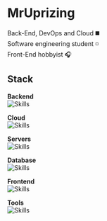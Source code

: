 # MrUprizing

Back-End, DevOps and Cloud ◼️  
Software engineering student ◽️  
Front-End hobbyist 🎧  


## Stack

**Backend**  
![Skills](https://skills-icons.vercel.app/api/icons?i=ts,go,hono,bun)

**Cloud**  
![Skills](https://skills-icons.vercel.app/api/icons?i=docker,kubernetes,terraform,sst)

**Servers**  
![Skills](https://skills-icons.vercel.app/api/icons?i=aws,gcp,digitalocean,vercel,supabase,azure,cloudinary)

**Database**  
![Skills](https://skills-icons.vercel.app/api/icons?i=postgresql,mongodb,redis)

**Frontend**  
![Skills](https://skills-icons.vercel.app/api/icons?i=nextjs,tailwind,shadcnui,react,svelte,expo)

**Tools**  
![Skills](https://skills-icons.vercel.app/api/icons?i=git,github,postman,figma,githubactions)
